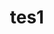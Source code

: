 ---
schema: default
title: tes1
organization: ''
notes: ''
license: ''
maintainer: City of San Diego
maintainer_email: data@sandiego.gov
---